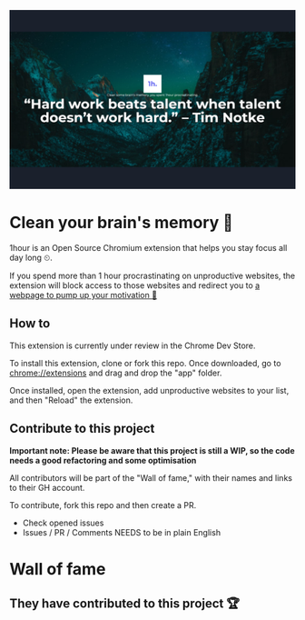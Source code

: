 ![1hour Chrome extension](./1hourbanner.png)

# Clean your brain's memory 🧠

1hour is an Open Source Chromium extension that helps you stay focus all day long ⏲.

If you spend more than 1 hour procrastinating on unproductive websites, the extension will block access to those websites and redirect you to [a webpage to pump up your motivation 💪](https://one-hour-long.glitch.me/)

## How to

This extension is currently under review in the Chrome Dev Store.

To install this extension, clone or fork this repo. Once downloaded, go to [chrome://extensions](chrome://extensions) and drag and drop the "app" folder.

Once installed, open the extension, add unproductive websites to your list, and then "Reload" the extension.

## Contribute to this project

**Important note: Please be aware that this project is still a WIP, so the code needs a good refactoring and some optimisation**

All contributors will be part of the "Wall of fame," with their names and links to their GH account.

To contribute, fork this repo and then create a PR.

- Check opened issues
- Issues / PR / Comments NEEDS to be in plain English

# Wall of fame

## They have contributed to this project 🏆
